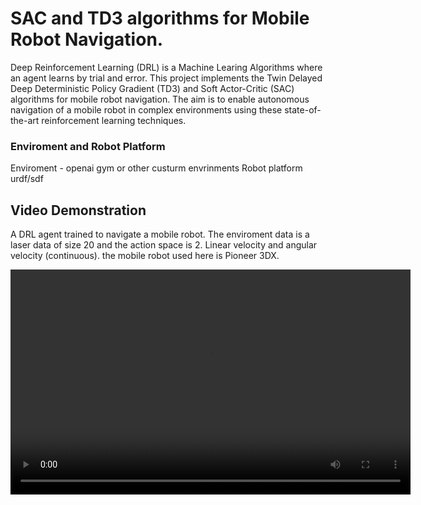 # SAC and TD3 algorithms for Mobile Robot Navigation. 
Deep Reinforcement Learning (DRL) is a Machine Learing Algorithms where an agent learns by trial and error. This project implements the Twin Delayed Deep Deterministic Policy Gradient (TD3) and Soft Actor-Critic (SAC) algorithms for mobile robot navigation. The aim is to enable autonomous navigation of a mobile robot in complex environments using these state-of-the-art reinforcement learning techniques.

### Enviroment and Robot Platform

 Enviroment - openai gym or other custurm envrinments 
 Robot platform urdf/sdf

 ## Video Demonstration
 A DRL agent trained to navigate a mobile robot. 
 The enviroment data is a laser data of size 20
 and the action space is 2. Linear velocity and angular velocity (continuous). the mobile robot used here is Pioneer 3DX. 


<video width="640" height="360" controls>
    <source src="git_vid.webm" type="video/webm">
    Your browser does not support the video tag.
</video>


